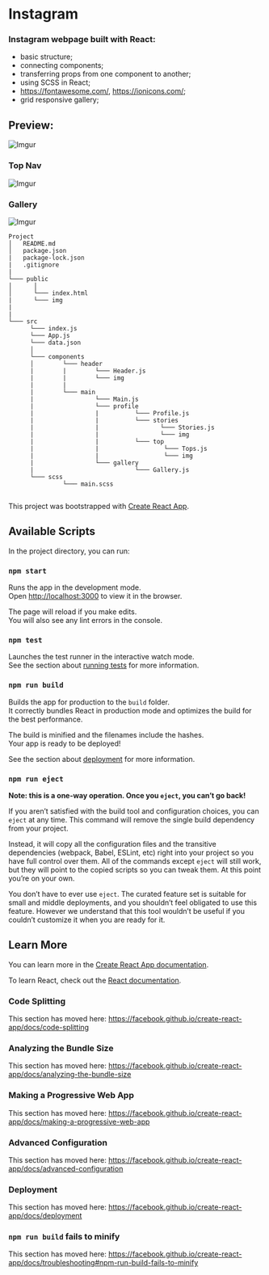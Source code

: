 # Instagram 

### Instagram webpage built with React:
* basic structure;
* connecting components;
* transferring props from one component to another;
* using SCSS in React;
* https://fontawesome.com/, https://ionicons.com/;
* grid responsive gallery;


## Preview:
![Imgur](https://imgur.com/BYwYtpf.png)
### Top Nav
![Imgur](https://imgur.com/cnpkQTE.png)
### Gallery
![Imgur](https://i.imgur.com/uPmdBCR.png?1)

```
Project
│   README.md
│   package.json
|   package-lock.json
|   .gitignore
|
└─── public
│      │
│      └─── index.html
|      └─── img
|
|
└─── src
      └─── index.js
      └─── App.js
      └─── data.json
      │
      └─── components
      │        └─── header
      |        |        └─── Header.js
      |        |        └─── img
      |        |
      |        └─── main
      |                 └─── Main.js
      |                 └─── profile
      |                 |          └─── Profile.js
      |                 |          └─── stories
      |                 |                 └─── Stories.js
      |                 |                 └─── img
      |                 |          └─── top
      |                 |                  └─── Tops.js
      |                 |                  └─── img
      |                 └─── gallery
      |                            └─── Gallery.js
      └─── scss
               └─── main.scss
       
   ``` 
   

This project was bootstrapped with [Create React App](https://github.com/facebook/create-react-app).

## Available Scripts

In the project directory, you can run:

### `npm start`

Runs the app in the development mode.<br />
Open [http://localhost:3000](http://localhost:3000) to view it in the browser.

The page will reload if you make edits.<br />
You will also see any lint errors in the console.

### `npm test`

Launches the test runner in the interactive watch mode.<br />
See the section about [running tests](https://facebook.github.io/create-react-app/docs/running-tests) for more information.

### `npm run build`

Builds the app for production to the `build` folder.<br />
It correctly bundles React in production mode and optimizes the build for the best performance.

The build is minified and the filenames include the hashes.<br />
Your app is ready to be deployed!

See the section about [deployment](https://facebook.github.io/create-react-app/docs/deployment) for more information.

### `npm run eject`

**Note: this is a one-way operation. Once you `eject`, you can’t go back!**

If you aren’t satisfied with the build tool and configuration choices, you can `eject` at any time. This command will remove the single build dependency from your project.

Instead, it will copy all the configuration files and the transitive dependencies (webpack, Babel, ESLint, etc) right into your project so you have full control over them. All of the commands except `eject` will still work, but they will point to the copied scripts so you can tweak them. At this point you’re on your own.

You don’t have to ever use `eject`. The curated feature set is suitable for small and middle deployments, and you shouldn’t feel obligated to use this feature. However we understand that this tool wouldn’t be useful if you couldn’t customize it when you are ready for it.

## Learn More

You can learn more in the [Create React App documentation](https://facebook.github.io/create-react-app/docs/getting-started).

To learn React, check out the [React documentation](https://reactjs.org/).

### Code Splitting

This section has moved here: https://facebook.github.io/create-react-app/docs/code-splitting

### Analyzing the Bundle Size

This section has moved here: https://facebook.github.io/create-react-app/docs/analyzing-the-bundle-size

### Making a Progressive Web App

This section has moved here: https://facebook.github.io/create-react-app/docs/making-a-progressive-web-app

### Advanced Configuration

This section has moved here: https://facebook.github.io/create-react-app/docs/advanced-configuration

### Deployment

This section has moved here: https://facebook.github.io/create-react-app/docs/deployment

### `npm run build` fails to minify

This section has moved here: https://facebook.github.io/create-react-app/docs/troubleshooting#npm-run-build-fails-to-minify
